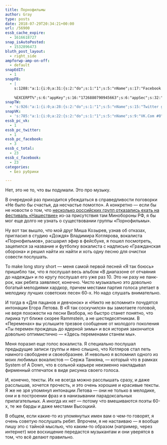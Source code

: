 ```yaml
---
title: Порнофильмы
author: Gray
type: posts
date: 2018-07-29T20:34:21+00:00
url: /56900
essb_cache_expire:
  - 1616618727
snap_isAutoPosted:
  - 1532896473
bluth_post_layout:
  - right_side
ampforwp-amp-on-off:
  - default
snapEdIT:
  - 1
snapFB:
  - |
    s:1288:"a:1:{i:0;a:31:{s:2:"do";s:1:"1";s:5:"nName";s:17:"Facebook personal";s:9:"msgFormat";s:20:"%TITLE%
    
    %EXCERPT%";s:6:"appKey";s:16:"1726880790945663";s:6:"appSec";s:32:"9915e38ff56996512e9713516c208c4d";s:8:"postType";s:1:"A";s:7:"fltrsOn";i:0;s:5:"fltrs";a:0:{}s:7:"proxyOn";i:0;s:7:"useSURL";i:0;s:1:"v";i:350;s:3:"tpt";s:0:"";s:11:"attachVideo";s:1:"N";s:6:"imgUpl";s:1:"T";s:10:"riComments";s:1:"1";s:12:"riCommentsAA";s:1:"1";s:4:"uMsg";s:0:"";s:11:"accessToken";s:173:"EAAYilsQdH38BAGbBWNeledCJfoCAbh3ym4AOo7xEODbekVAReIRhhi0LAnzPFNAwaat0Tr1xSJoAvsAFJk0GUGmV2bqZBhT8qI3VwPtz681jKSyEZAIsTKbzUciHsYWcVzInMTeIEJAXIR5anW46o6j9lA64XdLsvmYOjvegZDZD";s:8:"authUser";s:17:"10212468541884244";s:12:"authUserName";s:29:"Сергей Петренко";s:4:"pgID";s:32:"133222213376133_2027299183968417";s:9:"wpImgSize";s:4:"full";s:15:"pageAccessToken";s:176:"EAAYilsQdH38BAArYgqPRN5Wkz8N7LbEeqSIxC3YgROS4wqFWGbWukrZAbZC3z29OUDS9aG6y2h0W58mSyspXyC6aBd8RGJaMJlT7C9ortS4TT31ZBIvo0g5meW1hqZBhrwyhi1lmelpiXeH7UBmA6a6BHdHcPFBvFiL4WBZB4NwZDZD";s:8:"isPosted";s:1:"1";s:7:"postURL";s:62:"http://www.facebook.com/133222213376133/posts/2027299183968417";s:5:"pDate";s:19:"2018-07-29 20:34:31";s:9:"isAutoImg";s:1:"A";s:8:"imgToUse";s:0:"";s:9:"isAutoURL";s:1:"A";s:8:"urlToUse";s:0:"";s:4:"doFB";i:0;}}";
snapTW:
  - 's:926:"a:1:{i:0;a:28:{s:2:"do";s:1:"1";s:5:"nName";s:15:"Twitter gray_ru";s:9:"msgFormat";s:14:"%TITLE%  %URL%";s:6:"appKey";s:21:"TtnkhV5ieh7aGiSY4OoJQ";s:6:"appSec";s:41:"HFj5WK0WRg2zQs87LI37ZGRCriUhl7f6tO7YrFVuk";s:7:"fltrsOn";i:0;s:5:"fltrs";a:0:{}s:7:"proxyOn";i:0;s:7:"useSURL";i:0;s:1:"v";i:350;s:5:"twURL";s:27:"https://twitter.com/gray_ru";s:11:"accessToken";s:50:"8518642-cnreXiVT5UwLikpn799CLpoo1W61fufZeTA4z39PIi";s:14:"accessTokenSec";s:45:"36nJUfLC6ZS1VLbdK44CrCxDUIE5u1wYJEQCYnKoKXAUs";s:5:"tw140";i:0;s:10:"riComments";s:1:"1";s:11:"riCommentsM";s:1:"1";s:12:"riCommentsAA";s:1:"1";s:8:"attchImg";s:1:"1";s:9:"wpImgSize";s:4:"full";s:8:"isPosted";s:1:"1";s:4:"pgID";s:19:"1023668117359284229";s:7:"postURL";s:54:"https://twitter.com/gray_ru/status/1023668117359284229";s:5:"pDate";s:19:"2018-07-29 20:34:33";s:9:"isAutoImg";s:1:"A";s:8:"imgToUse";s:0:"";s:9:"isAutoURL";s:1:"A";s:8:"urlToUse";s:0:"";s:4:"doTW";i:0;}}";'
snapVK:
  - 's:785:"a:1:{i:0;a:22:{s:2:"do";s:1:"1";s:5:"nName";s:9:"VK.Com #0";s:9:"msgFormat";s:9:"%EXCERPT%";s:8:"postType";s:1:"I";s:7:"fltrsOn";i:0;s:5:"fltrs";a:0:{}s:7:"proxyOn";i:0;s:7:"useSURL";i:0;s:1:"v";i:350;s:3:"url";s:22:"https://vk.com/gray_ru";s:5:"appID";s:7:"2004042";s:4:"pgID";s:7:"gray_ru";s:8:"authResp";s:159:"https://oauth.vk.com/blank.html#access_token=7c266a94fb1122969e25b20763c347a5bc800e03810fc03ac8d80b4ada40944a2b4a9800ea2c258865182&expires_in=0&user_id=1003673";s:9:"wpImgSize";s:4:"full";s:12:"appAuthToken";s:85:"7c266a94fb1122969e25b20763c347a5bc800e03810fc03ac8d80b4ada40944a2b4a9800ea2c258865182";s:11:"appAuthUser";s:7:"1003673";s:7:"pgIntID";s:7:"1003673";s:9:"isAutoImg";s:1:"A";s:8:"imgToUse";s:0:"";s:9:"isAutoURL";s:1:"A";s:8:"urlToUse";s:0:"";s:4:"doVK";i:0;}}";'
essb_pc_vk:
  - 1
essb_pc_twitter:
  - 1
essb_pc_facebook:
  - 3
essb_c_total:
  - 23
essb_c_facebook:
  - 23
categories:
  - Без рубрики

---
```








Нет, это не то, что вы подумали. Это про музыку.

В очередной раз приходится убеждаться в справедливости поговорки &#171;Не было бы счастья, да несчастье помогло&#187;. А конкретно — если бы не новости о том, что [несколько российских групп отказались ехать на фестиваль &#171;Нашествие&#187;][1] из-за присутствия там Минобороны РФ, я бы мог еще долго не узнать о существовании группы &#171;Порнофильмы&#187;. 

Ну вот так вышло, что мой друг Миша Козырев, узнав об отказах, пригласил в студию &#171;Дождя&#187; Владимира Котлярова, вокалиста &#171;Порнофильмов&#187;, расшарил эфир в фейсбуке, я пошел посмотреть, зацепился за название и футболку вокалиста с надписью &#171;Гражданская оборона&#187; и решил найти их найти и хоть одну песню для очистки совести послушать. 

To make long story short — меня самой первой песней &#171;Я так боюсь&#187; пришибло так, что я послушал весь альбом &#171;В диапазоне от отчаяния до надежды&#187; и по кругу послушал его уже раз 10. Это ни разу не панк-рок, как ребята заявляют, конечно. Чисто музыкально это довольно богатый мелодиями хардкор, причем местами партия голоса улетает в мелодику лучших советских песен 60-х. Но надо слушать внимательно.<figure class="wp-block-embed-youtube wp-block-embed aligncenter is-type-video is-provider-youtube"> 

<span class="embed-youtube" style="text-align:center; display: block;"></span> </figure> 

И тогда в &#171;Для пацанов и девчонок&#187; и &#171;Никто не вспомнит&#187; почудятся интонации Егора Летова. В &#171;Я так соскучился&#187; вы замотаете головой, не веря похожести на песни Визбора, но быстро станет понятно, что лирика тут ближе скорее Rammstein, а не шестидесятникам. В &#171;Переменах&#187; вы услышите трезвое сообщение от молодого поколения &#171;Ты перемен прождешь до ядерной зимы&#187; и вся история закончится довольно оптимистично — &#171;Здесь переменами станем мы&#187;.

Меня поразил еще голос вокалиста. Я специально послушал предыдущие записи группы и явно слышно, что Котляров стал петь намного свободнее и своеобразнее. И невольно я вспомнил одного из моих любимых вокалистов — Сержа Танкяна, — который что в рамках System of A Down, что в сольной карьере неизменно накладывал фирменный отпечаток в виде рисунка своего голоса. 

И, конечно, тексты. Их не всегда можно расслышать сразу, и даже расслышав, хочется прочесть, и это очень хорошие и красивые тексты. Я же не зря упомянул интонации Летова — они не только в мелодике, они и в построении фраз и в нанизывании парадоксальных прилагательных. А иногда их нет — потому что вмешиваются поэты 60-х, те же барды и даже местами Высоцкий.

В общем, если какие-то из упомянутых имен вам о чем-то говорят, я очень советую послушать ребят. Впрочем, я не настаиваю — я вообще пишу это с тайной мыслью, что каким-то образом (например, через интернет) мое восхищение передастся музыкантам и они уверятся в том, что всё делают правильно.

 [1]: https://meduza.io/news/2018/07/24/poshlaya-molli-i-elizium-otkazalis-vystupat-na-nashestvii-iz-za-minoborony